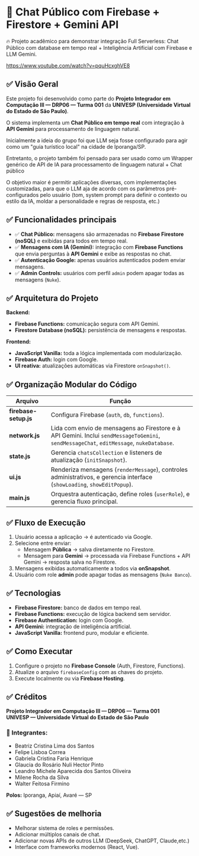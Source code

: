 
# 🧩 Chat Público com Firebase + Firestore + Gemini API

🔥 Projeto acadêmico para demonstrar integração Full Serverless: Chat Público com database em tempo real + Inteligência Artificial com Firebase e LLM Gemini.

https://www.youtube.com/watch?v=pquHcxghVE8

## ✅ Visão Geral

Este projeto foi desenvolvido como parte do **Projeto Integrador em Computação III — DRP06 — Turma 001** da **UNIVESP (Universidade Virtual do Estado de São Paulo)**.

O sistema implementa um **Chat Público em tempo real** com integração à **API Gemini** para processamento de linguagem natural.

Inicialmente a ideia do grupo foi que LLM seja fosse configurado para agir como um "guia turístico local" na cidade de Iporanga/SP.

Entretanto, o projeto também foi pensado para ser usado como um Wrapper genérico de API de IA para processamento de linguagem natural + Chat público

O objetivo maior é permitir aplicações diversas, com implementações customizadas, para que o LLM aja de acordo com os parâmetros pré-configurados pelo usuário (tom, system prompt para definir o contexto ou estilo da IA, moldar a personalidade e regras de resposta, etc.)

## ✅ Funcionalidades principais

- ✅ **Chat Público:** mensagens são armazenadas no **Firebase Firestore (noSQL)** e exibidas para todos em tempo real.
- ✅ **Mensagens com IA (Gemini):** integração com **Firebase Functions** que envia perguntas à **API Gemini** e exibe as respostas no chat.
- ✅ **Autenticação Google:** apenas usuários autenticados podem enviar mensagens.
- ✅ **Admin Controls:** usuários com perfil `admin` podem apagar todas as mensagens (`Nuke`).

## ✅ Arquitetura do Projeto

**Backend:**
- **Firebase Functions:** comunicação segura com API Gemini.
- **Firestore Database (noSQL):** persistência de mensagens e respostas.

**Frontend:**
- **JavaScript Vanilla:** toda a lógica implementada com modularização.
- **Firebase Auth:** login com Google.
- **UI reativa:** atualizações automáticas via Firestore `onSnapshot()`.

## ✅ Organização Modular do Código

| Arquivo                | Função |
|----------------------- |------- |
| **firebase-setup.js**  | Configura Firebase (`auth`, `db`, `functions`). |
| **network.js**         | Lida com envio de mensagens ao Firestore  e à API Gemini. Inclui `sendMessageToGemini`, `sendMessageChat`, `editMessage`, `nukeDatabase`. |
| **state.js**           | Gerencia `chatsCollection` e listeners de atualização (`initSnapshot`). |
| **ui.js**              | Renderiza mensagens (`renderMessage`), controles administrativos, e gerencia interface (`showLoading`, `showEditPopup`). |
| **main.js**            | Orquestra autenticação, define roles (`userRole`), e gerencia fluxo principal. |

## ✅ Fluxo de Execução

1. Usuário acessa a aplicação → é autenticado via Google.
2. Selecione entre enviar:
   - Mensagem **Pública** → salva diretamente no Firestore.
   - Mensagem para **Gemini** → processada via Firebase Functions + API Gemini → resposta salva no Firestore.
3. Mensagens exibidas automaticamente a todos via **onSnapshot**.
4. Usuário com role **admin** pode apagar todas as mensagens (`Nuke Banco`).

## ✅ Tecnologias

- **Firebase Firestore:** banco de dados em tempo real.
- **Firebase Functions:** execução de lógica backend sem servidor.
- **Firebase Authentication:** login com Google.
- **API Gemini:** integração de inteligência artificial.
- **JavaScript Vanilla:** frontend puro, modular e eficiente.

## ✅ Como Executar

1. Configure o projeto no **Firebase Console** (Auth, Firestore, Functions).
2. Atualize o arquivo `firebaseConfig` com as chaves do projeto.
3. Execute localmente ou via **Firebase Hosting**.

## ✅ Créditos

**Projeto Integrador em Computação III — DRP06 — Turma 001**  
**UNIVESP — Universidade Virtual do Estado de São Paulo**

### 👥 Integrantes:  
- Beatriz Cristina Lima dos Santos  
- Felipe Lisboa Correa  
- Gabriela Cristina Faria Henrique  
- Glaucia do Rosário Nuli Hector Pinto  
- Leandro Michele Aparecida dos Santos Oliveira  
- Milene Rocha da Silva  
- Walter Feitosa Firmino  

**Polos:** Iporanga, Apiaí, Avaré — SP  

## ✅ Sugestões de melhoria

- Melhorar sistema de roles e permissões.
- Adicionar múltiplos canais de chat.
- Adicionar novas APIs de outros LLM (DeepSeek, ChatGPT, Claude,etc.)
- Interface com frameworks modernos (React, Vue).
